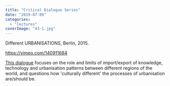 ```yaml
---
title: "Critical Dialogue Series"
date: "2019-07-09"
categories: 
  - "lectures"
coverImage: "43-1.jpg"
---
```


Different URBANISATIONS, Berlin, 2015.

https://vimeo.com/140911684

[This dialogue](http://criticalurbanagenda.de/different-urbanisations) focuses on the role and limits of import/export of knowledge, technology and urbanisation patterns between different regions of the world, and questions how 'culturally different' the processes of urbanisation are/should be.
